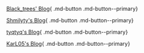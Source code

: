 [Black_trees' Blog](https://hylwxqwq.github.io/){ .md-button .md-button--primary}



[Shmilyty's Blog](shmilyty.cf){ .md-button .md-button--primary}



[tyqtyq's Blog](tyq0712.github.io){ .md-button .md-button--primary}



[KarL05's Blog](https://7ue9ueue.github.io/){ .md-button .md-button--primary}











